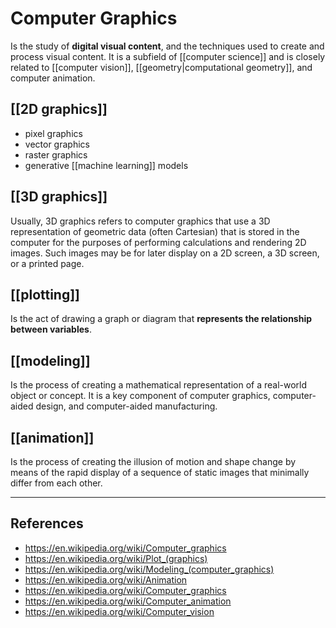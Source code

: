 # Computer Graphics

Is the study of **digital visual content**, and the techniques used to create and process visual content. It is a subfield of [[computer science]] and is closely related to [[computer vision]], [[geometry|computational geometry]], and computer animation.

## [[2D graphics]]
- pixel graphics
- vector graphics
- raster graphics
- generative [[machine learning]] models

## [[3D graphics]]
Usually, 3D graphics refers to computer graphics that use a 3D representation of geometric data (often Cartesian) that is stored in the computer for the purposes of performing calculations and rendering 2D images. Such images may be for later display on a 2D screen, a 3D screen, or a printed page.

## [[plotting]]
Is the act of drawing a graph or diagram that **represents the relationship between variables**.

## [[modeling]]
Is the process of creating a mathematical representation of a real-world object or concept. It is a key component of computer graphics, computer-aided design, and computer-aided manufacturing.

## [[animation]]
Is the process of creating the illusion of motion and shape change by means of the rapid display of a sequence of static images that minimally differ from each other.

----
## References
- https://en.wikipedia.org/wiki/Computer_graphics
- https://en.wikipedia.org/wiki/Plot_(graphics)
- https://en.wikipedia.org/wiki/Modeling_(computer_graphics)
- https://en.wikipedia.org/wiki/Animation
- https://en.wikipedia.org/wiki/Computer_graphics
- https://en.wikipedia.org/wiki/Computer_animation
- https://en.wikipedia.org/wiki/Computer_vision

